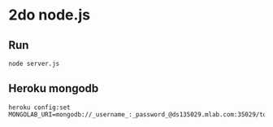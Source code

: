 # 2do node.js

## Run

    node server.js

## Heroku mongodb

    heroku config:set MONGOLAB_URI=mongodb://_username_:_password_@ds135029.mlab.com:35029/todos

